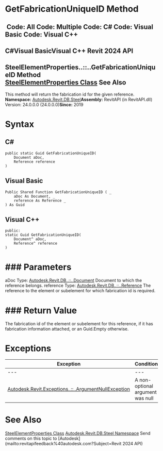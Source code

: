 # GetFabricationUniqueID Method

﻿
 Code: All Code: Multiple Code: C# Code: Visual Basic Code: Visual C++   
---  
C#Visual BasicVisual C++
Revit 2024 API  
---  
SteelElementProperties..::..GetFabricationUniqueID Method   
[SteelElementProperties Class](911b649a-d108-14a2-dc09-8e97d489c17d.md "SteelElementProperties Class") See Also  
---  
This method will return the fabrication id for the given reference. 
**Namespace:** [Autodesk.Revit.DB.Steel](9b98b590-ace1-9487-a688-8942d90305f1.md "Autodesk.Revit.DB.Steel Namespace")**Assembly:** RevitAPI (in RevitAPI.dll) Version: 24.0.0.0 (24.0.0.0)**Since:** 2019 
# Syntax
C#  
---  
```text
public static Guid GetFabricationUniqueID(
	Document aDoc,
	Reference reference
)
```
  
Visual Basic  
---  
```text
Public Shared Function GetFabricationUniqueID ( _
	aDoc As Document, _
	reference As Reference _
) As Guid
```
  
Visual C++  
---  
```text
public:
static Guid GetFabricationUniqueID(
	Document^ aDoc, 
	Reference^ reference
)
```
  
# ### Parameters
aDoc
    Type: [Autodesk.Revit.DB..::..Document](db03274b-a107-aa32-9034-f3e0df4bb1ec.md "Document Class") Document to which the reference belongs. 
reference
    Type: [Autodesk.Revit.DB..::..Reference](d28155ae-817b-1f31-9c3f-c9c6a28acc0d.md "Reference Class") The reference to the element or subelement for which fabrication id is required. 
# ### Return Value
The fabrication id of the element or subelement for this reference, if it has fabrication information attached, or an Guid.Empty otherwise. 
# Exceptions
| Exception | Condition |
| --- | --- |
| --- | --- |
| [Autodesk.Revit.Exceptions..::..ArgumentNullException](631e1424-60f4-929b-4e52-dda9dcd26316.md "ArgumentNullException Class") | A non-optional argument was null |

# See Also
[SteelElementProperties Class](911b649a-d108-14a2-dc09-8e97d489c17d.md "SteelElementProperties Class")
[Autodesk.Revit.DB.Steel Namespace](9b98b590-ace1-9487-a688-8942d90305f1.md "Autodesk.Revit.DB.Steel Namespace")
Send comments on this topic to [Autodesk](mailto:revitapifeedback%40autodesk.com?Subject=Revit 2024 API)